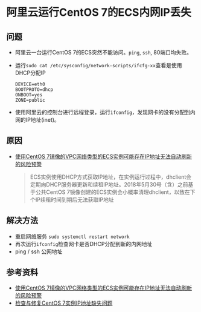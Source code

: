# 阿里云运行CentOS 7的ECS内网IP丢失

## 问题
* 阿里云一台运行CentOS 7的ECS突然不能访问。`ping`, `ssh`, 80端口均失败。
* 运行`sudo cat /etc/sysconfig/network-scripts/ifcfg-xx`查看是使用DHCP分配IP
   
      DEVICE=eth0
      BOOTPROTO=dhcp
      ONBOOT=yes
      ZONE=public

* 使用阿里云的控制台进行远程登录，运行`ifconfig`，发现网卡的没有分配到内网的IP地址(inet)。
   
## 原因
* [使用CentOS 7镜像的VPC网络类型的ECS实例可能存在IP地址无法自动刷新的风险预警](https://help.aliyun.com/noticelist/articleid/1000051501.html)
   > ECS实例使用DHCP方式获取IP地址，在实例运行过程中，dhclient会定期向DHCP服务器更新和续租IP地址。2018年5月30号（含）之前基于公共CentOS 7镜像创建的ECS实例会小概率清理dhclient，以致在下个IP续租时间到期后无法获取IP地址

## 解决方法
* 重启网络服务
   `sudo systemctl restart network`
* 再次运行`ifconfig`检查网卡是否DHCP分配到新的内网地址
* ping / ssh 公网地址

## 参考资料
* [使用CentOS 7镜像的VPC网络类型的ECS实例可能存在IP地址无法自动刷新的风险预警](https://help.aliyun.com/noticelist/articleid/1000051501.html)
* [检查与修复CentOS 7实例IP地址缺失问题](https://help.aliyun.com/knowledge_detail/94181.html?spm=a2c4g.11174386.n2.3.39aa1051ett8GF)
